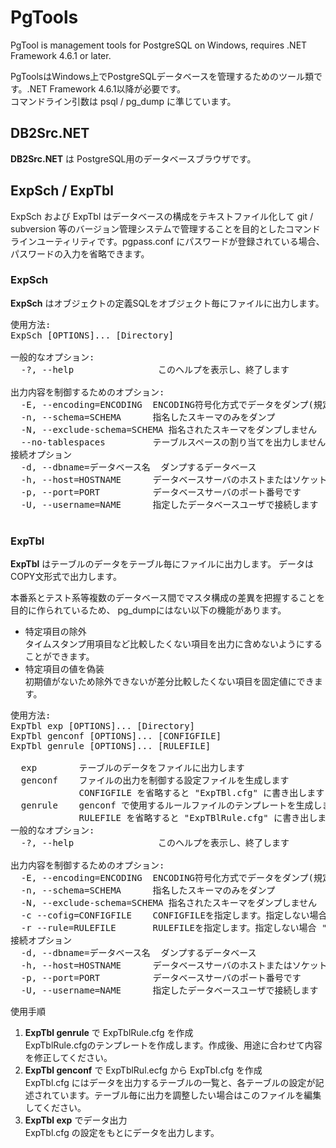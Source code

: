 # PgTools
PgTool is management tools for PostgreSQL on Windows, requires .NET Framework 4.6.1 or later.<br>

PgToolsはWindows上でPostgreSQLデータベースを管理するためのツール類です。.NET Framework 4.6.1以降が必要です。<br>
コマンドライン引数は psql / pg_dump に準じています。

## DB2Src.NET

**DB2Src.NET** は PostgreSQL用のデータベースブラウザです。

## ExpSch / ExpTbl
ExpSch および ExpTbl はデータベースの構成をテキストファイル化して git / subversion 等のバージョン管理システムで管理することを目的としたコマンドラインユーティリティです。pgpass.conf にパスワードが登録されている場合、パスワードの入力を省略できます。

### ExpSch
**ExpSch** はオブジェクトの定義SQLをオブジェクト毎にファイルに出力します。

<pre>
使用方法:
ExpSch [OPTIONS]... [Directory]

一般的なオプション:
  -?, --help                このヘルプを表示し、終了します

出力内容を制御するためのオプション:
  -E, --encoding=ENCODING  ENCODING符号化方式でデータをダンプ(規定値:UTF-8)
  -n, --schema=SCHEMA      指名したスキーマのみをダンプ
  -N, --exclude-schema=SCHEMA 指名されたスキーマをダンプしません
  --no-tablespaces         テーブルスペースの割り当てを出力しません
接続オプション
  -d, --dbname=データベース名  ダンプするデータベース
  -h, --host=HOSTNAME      データベースサーバのホストまたはソケットディレクトリです
  -p, --port=PORT          データベースサーバのポート番号です
  -U, --username=NAME      指定したデータベースユーザで接続します
  </pre>

### ExpTbl
**ExpTbl** はテーブルのデータをテーブル毎にファイルに出力します。
データはCOPY文形式で出力します。

本番系とテスト系等複数のデータベース間でマスタ構成の差異を把握することを目的に作られているため、
pg_dumpにはない以下の機能があります。

* 特定項目の除外<br>タイムスタンプ用項目など比較したくない項目を出力に含めないようにすることができます。
* 特定項目の値を偽装<br>初期値がないため除外できないが差分比較したくない項目を固定値にできます。

<pre>
使用方法:
ExpTbl exp [OPTIONS]... [Directory]
ExpTbl genconf [OPTIONS]... [CONFIGFILE]
ExpTbl genrule [OPTIONS]... [RULEFILE]

  exp        テーブルのデータをファイルに出力します
  genconf    ファイルの出力を制御する設定ファイルを生成します
             CONFIGFILE を省略すると "ExpTBl.cfg" に書き出します
  genrule    genconf で使用するルールファイルのテンプレートを生成します
             RULEFILE を省略すると "ExpTBlRule.cfg" に書き出します
一般的なオプション:
  -?, --help                このヘルプを表示し、終了します

出力内容を制御するためのオプション:
  -E, --encoding=ENCODING  ENCODING符号化方式でデータをダンプ(規定値:UTF-8)
  -n, --schema=SCHEMA      指名したスキーマのみをダンプ
  -N, --exclude-schema=SCHEMA 指名されたスキーマをダンプしません
  -c --cofig=CONFIGFILE    CONFIGFILEを指定します。指定しない場合 "ExpTbl.cfg" になります
  -r --rule=RULEFILE       RULEFILEを指定します。指定しない場合 "ExpTblRule.cfg" になります
接続オプション
  -d, --dbname=データベース名  ダンプするデータベース
  -h, --host=HOSTNAME      データベースサーバのホストまたはソケットディレクトリです
  -p, --port=PORT          データベースサーバのポート番号です
  -U, --username=NAME      指定したデータベースユーザで接続します
</pre>

使用手順
1. **ExpTbl genrule** で ExpTblRule.cfg を作成<br>ExpTblRule.cfgのテンプレートを作成します。作成後、用途に合わせて内容を修正してください。
2. **ExpTbl genconf** で ExpTblRul.ecfg から ExpTbl.cfg を作成<br>ExpTbl.cfg にはデータを出力するテーブルの一覧と、各テーブルの設定が記述されています。テーブル毎に出力を調整したい場合はこのファイルを編集してください。
3. **ExpTbl exp** でデータ出力<br>ExpTbl.cfg の設定をもとにデータを出力します。
